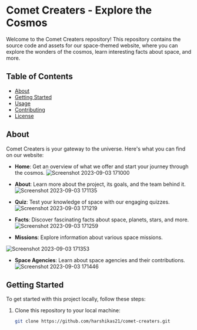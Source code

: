 
# Comet Creaters - Explore the Cosmos

Welcome to the Comet Creaters repository! This repository contains the source code and assets for our space-themed website, where you can explore the wonders of the cosmos, learn interesting facts about space, and more.

## Table of Contents

- [About](#about)
- [Getting Started](#getting-started)
- [Usage](#usage)
- [Contributing](#contributing)
- [License](#license)

## About

Comet Creaters is your gateway to the universe. Here's what you can find on our website:
- **Home**: Get an overview of what we offer and start your journey through the cosmos.
 ![Screenshot 2023-09-03 171000](https://github.com/harshikas21/Comet-Creators/assets/138604816/3fb9e2b8-fbbb-4abd-bb63-0c7779f8b6b9)
- **About**: Learn more about the project, its goals, and the team behind it.
  ![Screenshot 2023-09-03 171135](https://github.com/harshikas21/Comet-Creators/assets/138604816/3e5c4da4-0e93-4239-b193-769d41b1b587)

- **Quiz**: Test your knowledge of space with our engaging quizzes.
  ![Screenshot 2023-09-03 171219](https://github.com/harshikas21/Comet-Creators/assets/138604816/1764d235-21b8-4658-99c5-cd2caef960f8)

- **Facts**: Discover fascinating facts about space, planets, stars, and more.
 ![Screenshot 2023-09-03 171259](https://github.com/harshikas21/Comet-Creators/assets/138604816/f53c7acf-3722-4a66-995a-1e10320bf202)

- **Missions**: Explore information about various space missions.
  
![Screenshot 2023-09-03 171353](https://github.com/harshikas21/Comet-Creators/assets/138604816/64c2bc98-1a51-4639-bd19-1658e7124cb0)

- **Space Agencies**: Learn about space agencies and their contributions.
![Screenshot 2023-09-03 171446](https://github.com/harshikas21/Comet-Creators/assets/138604816/f5bcd6ef-f300-4022-8448-97db28ac5edf)
## Getting Started

To get started with this project locally, follow these steps:

1. Clone this repository to your local machine:

   ```bash
   git clone https://github.com/harshikas21/comet-creaters.git

